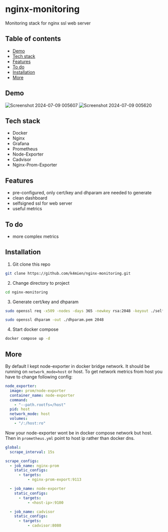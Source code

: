# nginx-monitoring
Monitoring stack for nginx ssl web server

## Table of contents
* [Demo](#demo)
* [Tech stack](#tech-stack)
* [Features](#features)
* [To do](#to-do)
* [Installation](#installation)
* [More](#more)

## Demo
![Screenshot 2024-07-09 005607](https://github.com/k4mien/nginx-monitoring/assets/56881087/e79b94d0-48a7-40ba-b5a9-1cc7249cdfa1)
![Screenshot 2024-07-09 005620](https://github.com/k4mien/nginx-monitoring/assets/56881087/e2dfe713-6f38-48c5-be7a-02b39ba64611)

## Tech stack
- Docker
- Nginx
- Grafana
- Prometheus
- Node-Exporter
- Cadvisor
- Nginx-Prom-Exporter

## Features
- pre-configured, only cert/key and dhparam are needed to generate
- clean dashboard
- selfsigned ssl for web server
- useful metrics

## To do
- more complex metrics

## Installation

1. Git clone this repo
```bash
git clone https://github.com/k4mien/nginx-monitoring.git
```
2. Change directory to project
```bash
cd nginx-monitoring
```
3. Generate cert/key and dhparam
```bash
sudo openssl req -x509 -nodes -days 365 -newkey rsa:2048 -keyout ./selfsigned.key -out ./selfsigned.crt -subj "/CN=localhost"
```

```bash
sudo openssl dhparam -out ./dhparam.pem 2048
```
4. Start docker compose
```bash
docker compose up -d
```

## More
By default I kept node-exporter in docker bridge network. It should be running on ```network_mode=host``` or host.
To get network metrics from host you have to change following config:
```yaml
node_exporter:
  image: prom/node-exporter
  container_name: node-exporter
  command:
    - "--path.rootfs=/host"
  pid: host
  network_mode: host
  volumes:
    - "/:/host:ro"
```

Now your node-exporter wont be in docker compose network but host. Then in ```prometheus.yml``` point to host ip rather than docker dns.
```yaml
global:
  scrape_interval: 15s

scrape_configs:
  - job_name: nginx-prom
    static_configs:
      - targets:
          - nginx-prom-export:9113

  - job_name: node-exporter
    static_configs:
      - targets:
          - <host-ip>:9100

  - job_name: cadvisor
    static_configs:
      - targets:
          - cadvisor:8080

```
